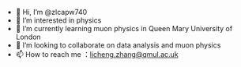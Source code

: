 - 👋 Hi, I’m @zlcapw740
- 👀 I’m interested in physics
- 🌱 I’m currently learning muon physics in Queen Mary University of London 
- 💞️ I’m looking to collaborate on data analysis and muon physics
- 📫 How to reach me ：licheng.zhang@qmul.ac.uk

<!---
zlcapw740/zlcapw740 is a ✨ special ✨ repository because its `README.md` (this file) appears on your GitHub profile.
You can click the Preview link to take a look at your changes.
--->
